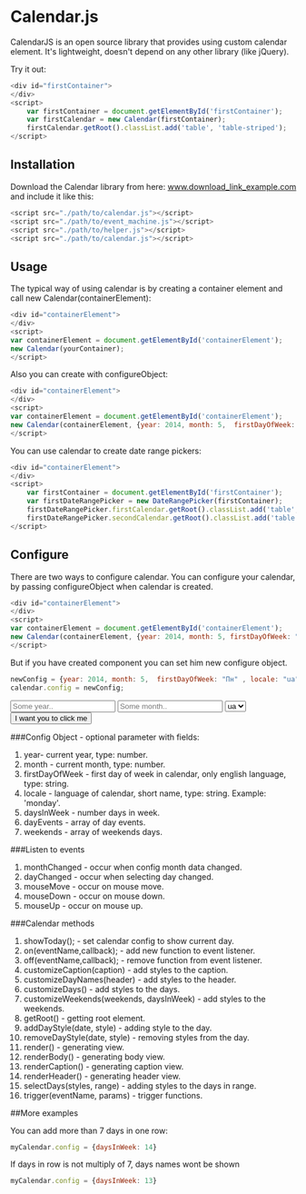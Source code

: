 Calendar.js
=============

CalendarJS is an open source library that provides using custom calendar element.
It's lightweight, doesn't depend on any other library (like jQuery).

Try it out:

```js
<div id="firstContainer">
</div>
<script>
    var firstContainer = document.getElementById('firstContainer');
    var firstCalendar = new Calendar(firstContainer);
    firstCalendar.getRoot().classList.add('table', 'table-striped');
</script>
```
<div id="firstContainer">
</div>

Installation
------------

Download the Calendar library from here: www.download_link_example.com and include it like this:
```js
<script src="./path/to/calendar.js"></script>
<script src="./path/to/event_machine.js"></script>
<script src="./path/to/helper.js"></script>
<script src="./path/to/calendar.js"></script>
```

Usage
-----

The typical way of using calendar is by creating a container element and call new Calendar(containerElement):
```js
<div id="containerElement">
</div>
<script>
var containerElement = document.getElementById('containerElement');
new Calendar(yourContainer);
</script>
```
<div id="sixthContainer">
</div>

Also you can create with configureObject:
```js
<div id="containerElement">
</div>
<script>
var containerElement = document.getElementById('containerElement');
new Calendar(containerElement, {year: 2014, month: 5,  firstDayOfWeek: "Mon", locale: "en", weekends:["Sat","Sun"]});
</script>
```
<div id="fifthContainer">
</div>

You can use calendar to create date range pickers:
```js
<div id="containerElement">
</div>
<script>
    var firstContainer = document.getElementById('firstContainer');
    var firstDateRangePicker = new DateRangePicker(firstContainer);
    firstDateRangePicker.firstCalendar.getRoot().classList.add('table', 'table-striped', 'date-range-picker');
    firstDateRangePicker.secondCalendar.getRoot().classList.add('table', 'table-striped', 'date-range-picker');
</script>
```
<div id="seventhContainer">
</div>


Configure
-----

There are two ways to configure calendar.
You can configure your calendar, by passing configureObject when calendar is created.

```js
<div id="containerElement">
</div>
<script>
var containerElement = document.getElementById('containerElement');
new Calendar(containerElement, {year: 2014, month: 5, firstDayOfWeek: "Mon" , locale: "en"});
</script>
```
<div id="eightsContainer">
</div>

But if you have created component you can set him new configure object.

```js
newConfig = {year: 2014, month: 5,  firstDayOfWeek: "Пн" , locale: "ua", weekends:["Сб","Нд"]}
calendar.config = newConfig;
```
<div id="secondContainer">
<aside class="col-xs-4 aside-config">
<input class="year" type="text" placeholder="Some year..">
<input class="month" type="text" placeholder="Some month..">
<label>
<select class="locale">
<option>ua</option>
<option>en</option>
</select>
</label>
<button class="btn btn-success">I want you to click me</button>
</aside>
</div>

###Config Object - optional parameter with fields:
1. year- current year, type: number.
2. month - current month, type: number.
3. firstDayOfWeek - first day of week in calendar, only english language, type: string.
4. locale - language of calendar, short name, type: string. Example: 'monday'.
5. daysInWeek - number days in week.
6. dayEvents - array of day events.
7. weekends - array of weekends days.

###Listen to events
1. monthChanged - occur when config month data changed.
2. dayChanged - occur when selecting day changed.
3. mouseMove - occur on mouse move.
4. mouseDown - occur on mouse down.
5. mouseUp - occur on mouse up.

###Calendar methods
1. showToday(); - set calendar config to show current day.
2. on(eventName,callback); - add new function to event listener.
3. off(eventName,callback); - remove function from event listener.
4. customizeCaption(caption) - add styles to the caption.
5. customizeDayNames(header) - add styles to the header.
6. customizeDays() - add styles to the days.
7. customizeWeekends(weekends, daysInWeek) - add styles to the weekends.
8. getRoot() - getting root element.
9. addDayStyle(date, style) - adding style to the day.
10. removeDayStyle(date, style) - removing styles from the day.
11. render() - generating view.
12. renderBody() - generating body view.
13. renderCaption() - generating caption view.
14. renderHeader() - generating header view.
15. selectDays(styles, range) - adding styles to the days in range.
16. trigger(eventName, params) - trigger functions.

##More examples

You can add more than 7 days in one row:
```js
myCalendar.config = {daysInWeek: 14}
```
<div id="thirdContainer">
</div>

If days in row is not multiply of 7, days names wont be shown
```js
myCalendar.config = {daysInWeek: 13}
```
<div id="fourthContainer">
</div>
